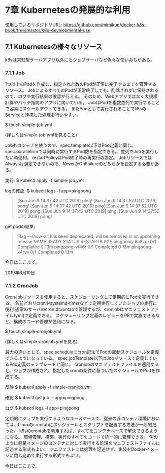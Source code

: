 # 7章 Kubernetesの発展的な利用

使用しているリポジトリURL:
https://github.com/mimikun/docker-k8s-book/tree/master/k8s-developmental-use

## 7.1 Kubernetesの様々なリソース

k8sは常駐型サーバアプリ以外にもジョブサーバなど色々な使いみちがある。

### 7.1.1 Job

1つ以上のPodを作成し、指定された数のPodが正常に完了するまでを管理するリソース。
JobによるすべてのPodが正常終了しても、削除されずに保持されるので、ログや実行結果の確認が行える。
そのため、Webアプリではなく大規模計算やバッチ指向のアプリに向いている。
JobはPodを複数並列で実行することで容易にスケールアウトできる。
またPodとして実行されることでk8sのServiceと連携した処理を行いやすい。

$ touch simple-job.yml

(詳しくはsimple-job.ymlを見ること)

Jobもコンテナを使うので、spec.template以下はPod定義と同じ。
spec.parallelismでは同時に実行するPod数を指定できる。
並列でJobを実行したい時便利。
restartPolicyはPod終了時の再実行の設定。
JobリソースではAlwaysは選定できないので、NeverかOnFailureのどちらかを設定する必要がある。

実行:
$ kubectl apply -f simple-job.yml

logの確認:
$ kubectl logs -l app=pingpong
> [Sun Jun 9 14:37:42 UTC 2019] ping!
> [Sun Jun 9 14:37:52 UTC 2019] pong!
> [Sun Jun 9 14:37:42 UTC 2019] ping!
> [Sun Jun 9 14:37:52 UTC 2019] pong!
> [Sun Jun 9 14:37:42 UTC 2019] ping!
> [Sun Jun 9 14:37:52 UTC 2019] pong!

get podの結果:
> Flag --show-all has been deprecated, will be removed in an upcoming release
> NAME             READY   STATUS      RESTARTS   AGE
> pingpong-6n8zm   0/1     Completed   0          13m
> pingpong-vf46r   0/1     Completed   0          13m
> pingpong-x4rvv   0/1     Completed   0          13m

今日はここまで。

2019年6月10日

### 7.1.2 CronJob

CronJobリソースを使用すると、スケジューリングして定期的にPodを実行できる。
名前どおりcronやsystemd-timerなどで定期実行していたジョブの実行に便利
通常のサーバのcronはcrontabで管理するが、cronjobはマニフェストファイル(yml)で定義できる。
スケジューリング定義のレビューをPRで実施できるなど、構成のコード管理が便利になる。

$ touch simple-cronjob.yml

(詳しくはsimple-cronjob.ymlを見る)

最大の違いとして、spec.scheduleにcron記法でPodの起動スケジュールを定義できるようになっている。
spec.jobTemplate以下はJobリソースで定義しているPod定義のテンプレートと同じ。
cronjobのマニフェストファイルを適用すると、ジョブが作成され、指定したcronの条件に基づいたスケジュールでPodを作成する。

反映
$ kubectl apply -f simple-cronjob.yml

確認
$ kubectl get job -l app=pingpong

ログ
$ kubectl logs -l app=pingpong

定期的にジョブを実行するようなユースケースで、従来の非コンテナ環境においては、Linuxのcrontabにスケジュールとスクリプトを配置する方法が一般的だった。
k8sのcrontabを利用すれば、すべてをコンテナベースで解決できるようになる。
環境管理、構築、実行のすべてをコードで統一的に管理できる。
例のように軽量イメージのコンテナに対して実行する処理をマニフェストファイルに記述する形式もよい。
マニフェストには処理を記述せず、実装をDockerイメージに閉じ込めて実行する形式でもよい。

今日はここまで。
